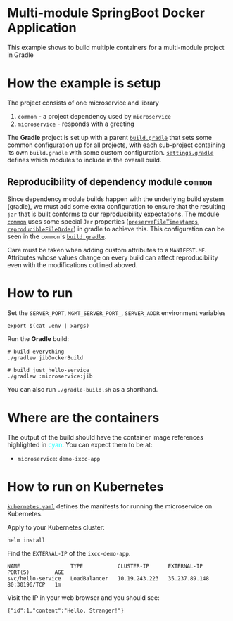 # Multi-module SpringBoot Docker Application

This example shows to build multiple containers for a multi-module project in Gradle

# How the example is setup

The project consists of one microservice and library

  1. `common` - a project dependency used by `microservice`
  1. `microservice` - responds with a greeting
  
 
The **Gradle** project is set up with a parent [`build.gradle`](build.gradle) that sets some common configuration up for all projects, with each sub-project containing its own `build.gradle` with some custom configuration. [`settings.gradle`](settings.gradle) defines which modules to include in the overall build.

## Reproducibility of dependency module `common`

Since dependency module builds happen with the underlying build system
(gradle), we must add some extra configuration to ensure that the
resulting `jar` that is built conforms to our reproducibility expectations.
The module [`common`](common) uses some special `Jar` properties ([`preserveFileTimestamps`](https://docs.gradle.org/current/dsl/org.gradle.api.tasks.bundling.Jar.html#org.gradle.api.tasks.bundling.Jar:preserveFileTimestamps),
[`reproducibleFileOrder`](https://docs.gradle.org/current/dsl/org.gradle.api.tasks.bundling.Jar.html#org.gradle.api.tasks.bundling.Jar:reproducibleFileOrder))
in gradle to achieve this. This configuration can be seen in the
`common`'s [`build.gradle`](common/build.gradle).

Care must be taken when adding custom attributes to a `MANIFEST.MF`.
Attributes whose values change on every build can affect reproducibility even
with the modifications outlined aboved.

# How to run

Set the `SERVER_PORT`, `MGMT_SERVER_PORT_`, `SERVER_ADDR` environment variables

```shell
export $(cat .env | xargs)

```

Run the **Gradle** build:

```shell
# build everything
./gradlew jibDockerBuild

# build just hello-service
./gradlew :microservice:jib
```

You can also run `./gradle-build.sh` as a shorthand.

# Where are the containers

The output of the build should have the container image references highlighted in <span style="color: cyan">cyan</span>. You can expect them to be at:

- `microservice`: `demo-ixcc-app`

# How to run on Kubernetes

[`kubernetes.yaml`](kubernetes.yaml) defines the manifests for running the microservice on Kubernetes. 

Apply to your Kubernetes cluster:

```shell
helm install 
```

Find the `EXTERNAL-IP` of the `ixcc-demo-app`.

```
NAME                TYPE           CLUSTER-IP      EXTERNAL-IP     PORT(S)        AGE
svc/hello-service   LoadBalancer   10.19.243.223   35.237.89.148   80:30196/TCP   1m
```

Visit the IP in your web browser and you should see:

```
{"id":1,"content":"Hello, Stranger!"}
```  